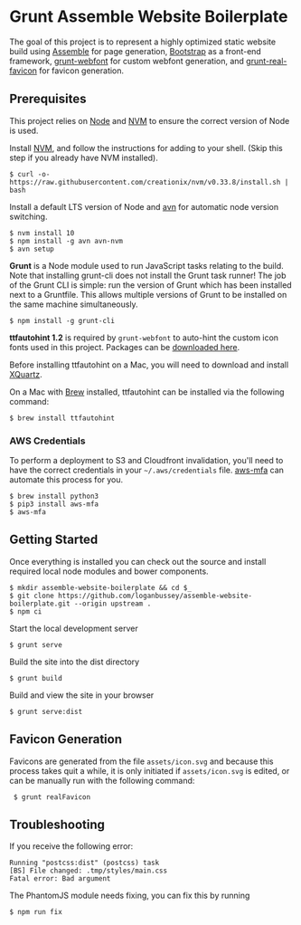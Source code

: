 # Grunt Assemble Website Boilerplate

The goal of this project is to represent a highly optimized static website build using [Assemble](http://assemble.io) for page generation, [Bootstrap](https://getbootstrap/) as a front-end framework, [grunt-webfont](https://github.com/sapegin/grunt-webfont) for custom webfont generation, and [grunt-real-favicon](https://github.com/RealFaviconGenerator/grunt-real-favicon) for favicon generation.

## Prerequisites

This project relies on [Node](https://nodejs.org/) and [NVM](http://nvm.sh) to ensure the correct version of Node is used.

Install [NVM](http://nvm.sh), and follow the instructions for adding to your shell. (Skip this step if you already have NVM installed).

    $ curl -o- https://raw.githubusercontent.com/creationix/nvm/v0.33.8/install.sh | bash

Install a default LTS version of Node and [avn](https://github.com/wbyoung/avn) for automatic node version switching.

    $ nvm install 10
    $ npm install -g avn avn-nvm
    $ avn setup

**Grunt** is a Node module used to run JavaScript tasks relating to the build. Note that installing grunt-cli does not install the Grunt task runner! The job of the Grunt CLI is simple: run the version of Grunt which has been installed next to a Gruntfile. This allows multiple versions of Grunt to be installed on the same machine simultaneously.

    $ npm install -g grunt-cli

**ttfautohint 1.2** is required by `grunt-webfont` to auto-hint the custom icon fonts used in this project. Packages can be [downloaded here](http://www.freetype.org/ttfautohint/#download).

Before installing ttfautohint on a Mac, you will need to download and install [XQuartz](http://xquartz.macosforge.org/landing/).

On a Mac with [Brew](http://brew.sh) installed, ttfautohint can be installed via the following command:

    $ brew install ttfautohint

### AWS Credentials

To perform a deployment to S3 and Cloudfront invalidation, you'll need to have the correct credentials in your `~/.aws/credentials` file. [aws-mfa](https://github.com/broamski/aws-mfa) can automate this process for you.

    $ brew install python3
    $ pip3 install aws-mfa
    $ aws-mfa

## Getting Started

Once everything is installed you can check out the source and install required local node modules and bower components.

    $ mkdir assemble-website-boilerplate && cd $_
    $ git clone https://github.com/loganbussey/assemble-website-boilerplate.git --origin upstream .
    $ npm ci

Start the local development server

    $ grunt serve

Build the site into the dist directory

    $ grunt build

Build and view the site in your browser

    $ grunt serve:dist

## Favicon Generation

Favicons are generated from the file `assets/icon.svg` and because this process takes quit a while, it is only initiated if `assets/icon.svg` is edited, or can be manually run with the following command:

     $ grunt realFavicon

## Troubleshooting

If you receive the following error:

    Running "postcss:dist" (postcss) task
    [BS] File changed: .tmp/styles/main.css
    Fatal error: Bad argument

The PhantomJS module needs fixing, you can fix this by running

    $ npm run fix
